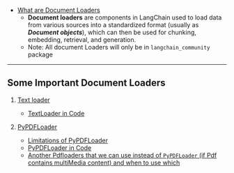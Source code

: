 - [What are Document Loaders](https://youtu.be/bL92ALSZ2Cg?si=T8XbdxHohr-lJv7h&t=597)
    - **Document loaders** are components in LangChain used to load data from various sources into a standardized format (usually as ***Document objects***), which can then be used for chunking, embedding, retrieval, and generation.
    - Note: All document Loaders will only be in `langchain_community` package

-----
## Some Important Document Loaders
1. [Text loader](https://youtu.be/bL92ALSZ2Cg?si=7TqEhbF1kXDM69Z1&t=797)
    - [TextLoader in Code](https://youtu.be/bL92ALSZ2Cg?si=PWSINKfU_z7cZPpU&t=847)

2. [PyPDFLoader](https://youtu.be/bL92ALSZ2Cg?si=LuMDUdT8TCwbULn2&t=1327)
    - [Limitations of PyPDFLoader](https://youtu.be/bL92ALSZ2Cg?si=DOnEAXkip73mqYIE&t=1337)
    - [PyPDFLoader in Code](https://youtu.be/bL92ALSZ2Cg?si=XatNaLjrYah8xwDt&t=1447)
    - [Another Pdfloaders that we can use instead of `PyPDFLoader` (if Pdf contains multiMedia content) and when to use which](https://youtu.be/bL92ALSZ2Cg?si=e8rVIIOeYxNOf7jh&t=1647)